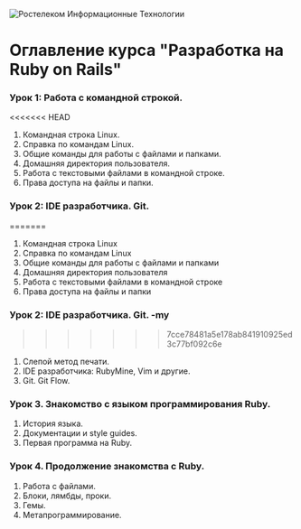 ![Ростелеком Информационные Технологии](https://github.com/ulstu/rubyonails/raw/master/rtk_it_logo.png)

# Оглавление курса "Разработка на Ruby on Rails"

### Урок 1: Работа с командной строкой.
<<<<<<< HEAD
1. Командная строка Linux.
1. Справка по командам Linux.
1. Общие команды для работы с файлами и папками.
1. Домашняя директория пользователя.
1. Работа с текстовыми файлами в командной строке.
1. Права доступа на файлы и папки.
### Урок 2: IDE разработчика. Git.
=======
1. Командная строка Linux
1. Справка по командам Linux
1. Общие команды для работы с файлами и папками
1. Домашняя директория пользователя
1. Работа с текстовыми файлами в командной строке
1. Права доступа на файлы и папки
### Урок 2: IDE разработчика. Git. -my
>>>>>>> 7cce78481a5e178ab841910925ed3c77bf092c6e
1. Слепой метод печати.
1. IDE разработчика: RubyMine, Vim и другие.
1. Git. Git Flow.
### Урок 3. Знакомство с языком программирования Ruby.
1. История языка.
1. Документации и style guides.
1. Первая программа на Ruby.
### Урок 4. Продолжение знакомства с Ruby.
1. Работа с файлами.
1. Блоки, лямбды, проки.
1. Гемы.
1. Метапрограммирование.

